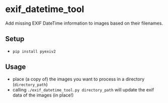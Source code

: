 # exif_datetime_tool
Add missing EXIF DateTime information to images based on their filenames.

## Setup
- `pip install pyexiv2`

## Usage
- place (a copy of) the images you want to process in a directory (`directory_path`)
- calling `./exif_datetime_tool.py directory_path` will update the exif data of the images (in place!)

